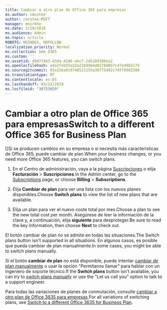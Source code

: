 ```yaml
---
title: Cambiar a otro plan de Office 365 para empresas
ms.author: cmcatee
author: cmcatee-MSFT
manager: mnirkhe
ms.date: 3/20/2018
ms.audience: Admin
ms.topic: article
ROBOTS: NOINDEX, NOFOLLOW
localization_priority: Normal
ms.collection: Adm_O365
ms.custom: ''
ms.assetid: 49d77463-d3da-4106-abcf-2d5209106ea2
ms.openlocfilehash: eda1feb55a22a21849b6d017600b7c47e49b5174
ms.sourcegitcommit: 03a156a9c9740521155a30775492c7dff0982588
ms.translationtype: MT
ms.contentlocale: es-ES
ms.lasthandoff: 03/22/2019
ms.locfileid: "30753659"
---
```

# <a name="switch-to-a-different-office-365-for-business-plan"></a><span data-ttu-id="7f329-102">Cambiar a otro plan de Office 365 para empresas</span><span class="sxs-lookup"><span data-stu-id="7f329-102">Switch to a different Office 365 for Business Plan</span></span>

<span data-ttu-id="7f329-103">[]Si se producen cambios en su empresa o si necesita más características de Office 365, puede cambiar de plan.</span><span class="sxs-lookup"><span data-stu-id="7f329-103">When your business changes, or you need more Office 365 features, you can switch plans.</span></span>
  
1. <span data-ttu-id="7f329-104">En el Centro de administración, vaya a la página [Suscripciones](https://go.microsoft.com/fwlink/p/?linkid=842054) o elija **Facturación** \> **Suscripciones**.</span><span class="sxs-lookup"><span data-stu-id="7f329-104">In the Admin center, go to the [Subscriptions](https://go.microsoft.com/fwlink/p/?linkid=842054) page, or choose **Billing** \> **Subscriptions**.</span></span>
    
2. <span data-ttu-id="7f329-105">Elija **Cambiar de plan** para ver una lista con los nuevos planes disponibles.</span><span class="sxs-lookup"><span data-stu-id="7f329-105">Choose **Switch plans** to view the list of new plans that are available.</span></span> 
    
3. <span data-ttu-id="7f329-106">Elija un plan para ver el nuevo coste total por mes.</span><span class="sxs-lookup"><span data-stu-id="7f329-106">Choose a plan to see the new total cost per month.</span></span> <span data-ttu-id="7f329-107">Asegúrese de leer la información de la clave y, a continuación, elija **siguiente** para desproteger.</span><span class="sxs-lookup"><span data-stu-id="7f329-107">Be sure to read the key information, then choose **Next** to check out.</span></span> 
    
<span data-ttu-id="7f329-108">El botón cambiar de plan no se admite en todas las situaciones.</span><span class="sxs-lookup"><span data-stu-id="7f329-108">The Switch plans button isn't supported in all situations.</span></span> <span data-ttu-id="7f329-109">En algunos casos, es posible que pueda cambiar de plan manualmente.</span><span class="sxs-lookup"><span data-stu-id="7f329-109">In some cases, you might be able to switch plans manually.</span></span>
  
<span data-ttu-id="7f329-110">Si el botón **cambiar de plan** no está disponible, puede intentar [cambiar de plan manualmente](https://support.office.com/article/eb0d0680-5677-41a0-8c46-4b9d47f1c209) o usar la opción "Permítanos llamar" para hablar con un ingeniero de soporte técnico.</span><span class="sxs-lookup"><span data-stu-id="7f329-110">If the **Switch plans** button isn't available, you can try to [switch plans manually](https://support.office.com/article/eb0d0680-5677-41a0-8c46-4b9d47f1c209) or use the "Let us call you" option to talk to a support engineer.</span></span> 
  
<span data-ttu-id="7f329-111">Para todas las variaciones de planes de conmutación, consulte [cambiar a otro plan de Office 3635 para empresas](https://support.office.com/article/49d77463-d3da-4106-abcf-2d5209106ea2).</span><span class="sxs-lookup"><span data-stu-id="7f329-111">For all variations of switching plans, see [Switch to a different Office 3635 for Business Plan](https://support.office.com/article/49d77463-d3da-4106-abcf-2d5209106ea2).</span></span>
  

